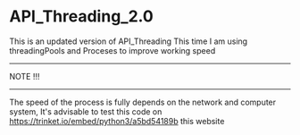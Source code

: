 # API_Threading_2.0
This is an updated version of API_Threading
This time I am using threadingPools and Proceses to improve working speed
___________
NOTE !!!
__________
The speed of the process is fully depends on the network and computer system,
It's advisable to test this code on https://trinket.io/embed/python3/a5bd54189b this website
